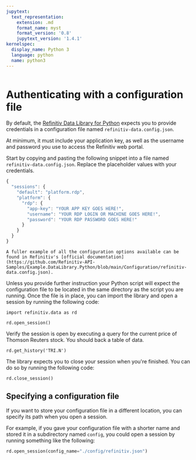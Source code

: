 ```yaml
---
jupytext:
  text_representation:
    extension: .md
    format_name: myst
    format_version: '0.8'
    jupytext_version: '1.4.1'
kernelspec:
  display_name: Python 3
  language: python
  name: python3
---
```

```{include} _templates/nav.html
```

# Authenticating with a configuration file

By default, the [Refinitiv Data Library for Python](https://pypi.org/project/refinitiv-data/) expects you to provide credentials in a configuration file named `refinitiv-data.config.json`.

At minimum, it must include your application key, as well as the username and password you use to access the Refinitiv web portal.

Start by copying and pasting the following snippet into a file named `refinitiv-data.config.json`. Replace the placeholder values with your credentials.

```javascript
{
  "sessions": {
    "default": "platform.rdp",
    "platform": {
      "rdp": {
        "app-key": "YOUR APP KEY GOES HERE!",
        "username": "YOUR RDP LOGIN OR MACHINE GOES HERE!",
        "password": "YOUR RDP PASSWORD GOES HERE!"
      }
    }
  }
}
```

```{note}
A fuller example of all the configuration options available can be found in Refinitiv's [official documentation](https://github.com/Refinitiv-API-Samples/Example.DataLibrary.Python/blob/main/Configuration/refinitiv-data.config.json).
```

Unless you provide further instruction your Python script will expect the configuration file to be located in the same directory as the script you are running. Once the file is in place, you can import the library and open a session by running the following code:

```{code-cell}
import refinitiv.data as rd

rd.open_session()
```

Verify the session is open by executing a query for the current price of Thomson Reuters stock. You should back a table of data.

```{code-cell}
rd.get_history('TRI.N')
```

The library expects you to close your session when you're finished. You can do so by running the following code:

```{code-cell}
rd.close_session()
```

## Specifying a configuration file

If you want to store your configuration file in a different location, you can specify its path when you open a session.

For example, if you gave your configuration file with a shorter name and stored it in a subdirectory named `config`, you could open a session by running something like the following:

```python
rd.open_session(config_name="./config/refinitiv.json")
```
